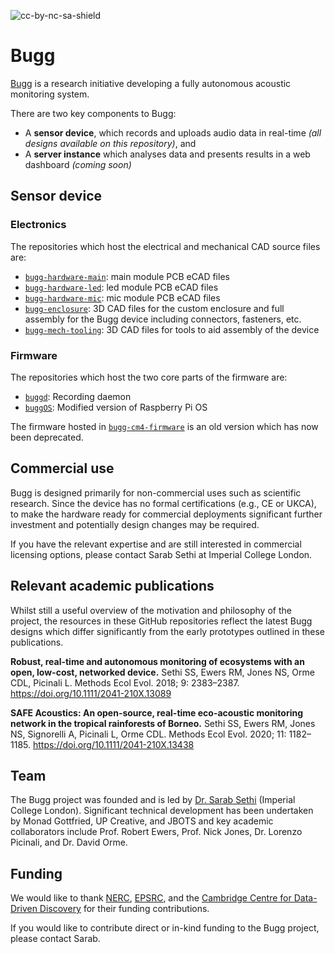 ![cc-by-nc-sa-shield](https://img.shields.io/badge/License-CC%20BY--NC--SA%204.0-lightgrey.svg)

# Bugg 

[Bugg](https://www.bugg.xyz/) is a research initiative developing a fully autonomous acoustic monitoring system.

There are two key components to Bugg:
* A **sensor device**, which records and uploads audio data in real-time _(all designs available on this repository)_, and
* A **server instance** which analyses data and presents results in a web dashboard _(coming soon)_

## Sensor device

### Electronics

The repositories which host the electrical and mechanical CAD source files are:
* [``bugg-hardware-main``](https://github.com/bugg-resources/bugg-hardware-main): main module PCB eCAD files
* [``bugg-hardware-led``](https://github.com/bugg-resources/bugg-hardware-led): led module PCB eCAD files
* [``bugg-hardware-mic``](https://github.com/bugg-resources/bugg-hardware-mic): mic module PCB eCAD files
* [``bugg-enclosure``](https://github.com/bugg-resources/bugg-enclosure): 3D CAD files for the custom enclosure and full assembly for the Bugg device including connectors, fasteners, etc.   
* [``bugg-mech-tooling``](https://github.com/bugg-resources/bugg-mech-tooling): 3D CAD files for tools to aid assembly of the device

### Firmware

The repositories which host the two core parts of the firmware are:
* [``buggd``](https://github.com/bugg-resources/buggd): Recording daemon
* [``buggOS``](https://github.com/bugg-resources/buggOS): Modified version of Raspberry Pi OS

The firmware hosted in [``bugg-cm4-firmware``](https://github.com/bugg-resources/bugg-cm4-firmware) is an old version which has now been deprecated.

## Commercial use

Bugg is designed primarily for non-commercial uses such as scientific research. Since the device has no formal certifications (e.g., CE or UKCA), to make the hardware ready for commercial deployments significant further investment and potentially design changes may be required.

If you have the relevant expertise and are still interested in commercial licensing options, please contact Sarab Sethi at Imperial College London.

## Relevant academic publications

Whilst still a useful overview of the motivation and philosophy of the project, the resources in these GitHub repositories reflect the latest Bugg designs which differ significantly from the early prototypes outlined in these publications. 

**Robust, real-time and autonomous monitoring of ecosystems with an open, low-cost, networked device.**
Sethi SS, Ewers RM, Jones NS, Orme CDL, Picinali L. Methods Ecol Evol. 2018; 9: 2383–2387. https://doi.org/10.1111/2041-210X.13089 

**SAFE Acoustics: An open-source, real-time eco-acoustic monitoring network in the tropical rainforests of Borneo.**
Sethi SS, Ewers RM, Jones NS, Signorelli A, Picinali L, Orme CDL. Methods Ecol Evol. 2020; 11: 1182–1185. https://doi.org/10.1111/2041-210X.13438

## Team

The Bugg project was founded and is led by [Dr. Sarab Sethi](https://profiles.imperial.ac.uk/sarab.sethi) (Imperial College London). Significant technical development has been undertaken by Monad Gottfried, UP Creative, and JBOTS and key academic collaborators include Prof. Robert Ewers, Prof. Nick Jones, Dr. Lorenzo Picinali, and Dr. David Orme. 

## Funding

We would like to thank [NERC](https://www.ukri.org/councils/nerc/), [EPSRC](https://www.ukri.org/councils/epsrc/), and the [Cambridge Centre for Data-Driven Discovery](https://www.c2d3.cam.ac.uk/) for their funding contributions.

If you would like to contribute direct or in-kind funding to the Bugg project, please contact Sarab. 

